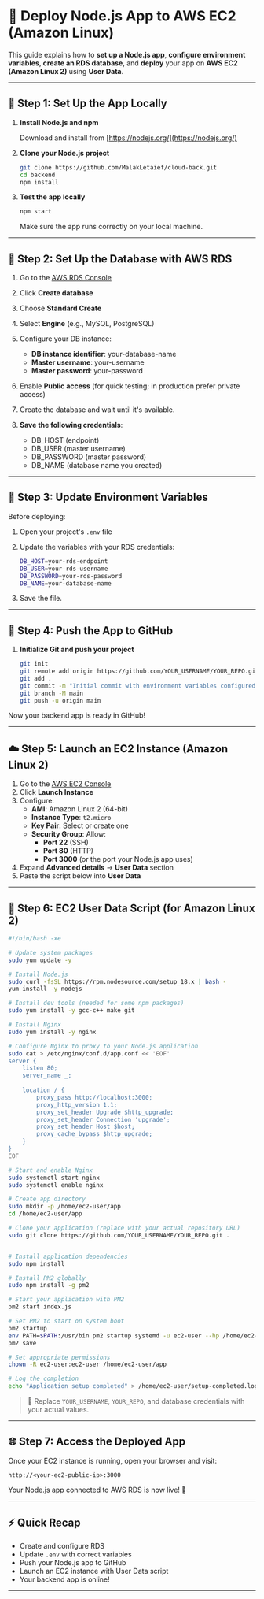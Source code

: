 # 🚀 Deploy Node.js App to AWS EC2 (Amazon Linux)

This guide explains how to **set up a Node.js app**, **configure environment variables**, **create an RDS database**, and **deploy** your app on **AWS EC2 (Amazon Linux 2)** using **User Data**.

---

## 📂 Step 1: Set Up the App Locally

1. **Install Node.js and npm**

   Download and install from [https://nodejs.org/](https://nodejs.org/)

2. **Clone your Node.js project**

   ```bash
   git clone https://github.com/MalakLetaief/cloud-back.git
   cd backend
   npm install
   ```

3. **Test the app locally**

   ```bash
   npm start
   ```

   Make sure the app runs correctly on your local machine.

---

## 📅 Step 2: Set Up the Database with AWS RDS

1. Go to the [AWS RDS Console](https://console.aws.amazon.com/rds/)
2. Click **Create database**
3. Choose **Standard Create**
4. Select **Engine** (e.g., MySQL, PostgreSQL)
5. Configure your DB instance:
   - **DB instance identifier**: your-database-name
   - **Master username**: your-username
   - **Master password**: your-password
6. Enable **Public access** (for quick testing; in production prefer private access)
7. Create the database and wait until it's available.

8. **Save the following credentials**:
   - DB_HOST (endpoint)
   - DB_USER (master username)
   - DB_PASSWORD (master password)
   - DB_NAME (database name you created)

---

## 🔧 Step 3: Update Environment Variables

Before deploying:

1. Open your project's `.env` file
2. Update the variables with your RDS credentials:

   ```bash
   DB_HOST=your-rds-endpoint
   DB_USER=your-rds-username
   DB_PASSWORD=your-rds-password
   DB_NAME=your-database-name
   ```

3. Save the file.

---

## 💪 Step 4: Push the App to GitHub

1. **Initialize Git and push your project**

   ```bash
   git init
   git remote add origin https://github.com/YOUR_USERNAME/YOUR_REPO.git
   git add .
   git commit -m "Initial commit with environment variables configured"
   git branch -M main
   git push -u origin main
   ```

Now your backend app is ready in GitHub!

---

## ☁️ Step 5: Launch an EC2 Instance (Amazon Linux 2)

1. Go to the [AWS EC2 Console](https://console.aws.amazon.com/ec2/)
2. Click **Launch Instance**
3. Configure:
   - **AMI**: Amazon Linux 2 (64-bit)
   - **Instance Type**: `t2.micro`
   - **Key Pair**: Select or create one
   - **Security Group**: Allow:
     - **Port 22** (SSH)
     - **Port 80** (HTTP)
     - **Port 3000** (or the port your Node.js app uses)
4. Expand **Advanced details** → **User Data** section
5. Paste the script below into **User Data**

---

## 🔧 Step 6: EC2 User Data Script (for Amazon Linux 2)

```bash
#!/bin/bash -xe

# Update system packages
sudo yum update -y

# Install Node.js
sudo curl -fsSL https://rpm.nodesource.com/setup_18.x | bash -
yum install -y nodejs

# Install dev tools (needed for some npm packages)
sudo yum install -y gcc-c++ make git

# Install Nginx
sudo yum install -y nginx

# Configure Nginx to proxy to your Node.js application
sudo cat > /etc/nginx/conf.d/app.conf << 'EOF'
server {
    listen 80;
    server_name _;
    
    location / {
        proxy_pass http://localhost:3000;
        proxy_http_version 1.1;
        proxy_set_header Upgrade $http_upgrade;
        proxy_set_header Connection 'upgrade';
        proxy_set_header Host $host;
        proxy_cache_bypass $http_upgrade;
    }
}
EOF

# Start and enable Nginx
sudo systemctl start nginx
sudo systemctl enable nginx

# Create app directory
sudo mkdir -p /home/ec2-user/app
cd /home/ec2-user/app

# Clone your application (replace with your actual repository URL)
sudo git clone https://github.com/YOUR_USERNAME/YOUR_REPO.git .


# Install application dependencies
sudo npm install

# Install PM2 globally
sudo npm install -g pm2

# Start your application with PM2
pm2 start index.js

# Set PM2 to start on system boot
pm2 startup
env PATH=$PATH:/usr/bin pm2 startup systemd -u ec2-user --hp /home/ec2-user
pm2 save

# Set appropriate permissions
chown -R ec2-user:ec2-user /home/ec2-user/app

# Log the completion
echo "Application setup completed" > /home/ec2-user/setup-completed.log
```

> 🔁 Replace `YOUR_USERNAME`, `YOUR_REPO`, and database credentials with your actual values.

---

## 🌐 Step 7: Access the Deployed App

Once your EC2 instance is running, open your browser and visit:

```
http://<your-ec2-public-ip>:3000
```

Your Node.js app connected to AWS RDS is now live! 🎉

---

## ⚡ Quick Recap

- Create and configure RDS
- Update `.env` with correct variables
- Push your Node.js app to GitHub
- Launch an EC2 instance with User Data script
- Your backend app is online!

---

